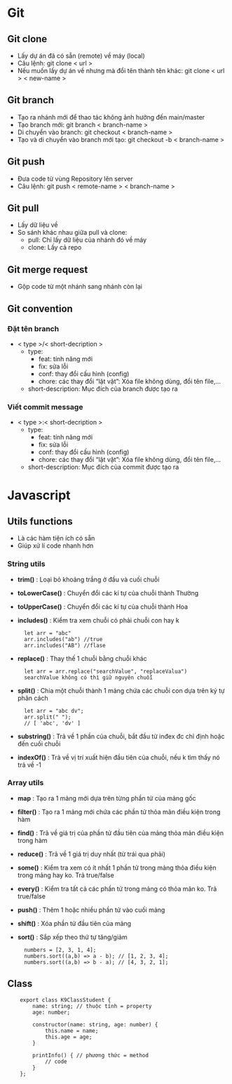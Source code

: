 # Git

## Git clone

- Lấy dự án đã có sẵn (remote) về máy (local)
- Câu lệnh: git clone < url >
- Nếu muốn lấy dự án về nhưng mà đổi tên thành tên khác: git clone < url > < new-name >

## Git branch
- Tạo ra nhánh mới để thao tác không ảnh hưởng đến main/master
- Tạo branch mới: git branch < branch-name >
- Di chuyển vào branch: git checkout < branch-name >
- Tạo và di chuyển vào branch mới tạo: git checkout -b < branch-name >

## Git push
- Đưa code từ vùng Repository lên server
- Câu lệnh: git push < remote-name > < branch-name >

## Git pull
- Lấy dữ liệu về
- So sánh khác nhau giữa pull và clone:
    - pull: Chỉ lấy dữ liệu của nhánh đó về máy
    - clone: Lấy cả repo 

## Git merge request
- Gộp code từ một nhánh sang nhánh còn lại

## Git convention

### Đặt tên branch
- < type >/< short-decription >
    - type:
        - feat: tính năng mới
        - fix: sửa lỗi
        - conf: thay đổi cấu hình (config)
        - chore: các thay đổi “lặt vặt”: Xóa file không dùng, đổi tên file,...
    - short-description: Mục đích của branch được tạo ra
### Viết commit message
- < type >:< short-decription >
    - type:
        - feat: tính năng mới
        - fix: sửa lỗi
        - conf: thay đổi cấu hình (config)
        - chore: các thay đổi “lặt vặt”: Xóa file không dùng, đổi tên file,...
    - short-description: Mục đích của commit được tạo ra

# Javascript

## Utils functions

- Là các hàm tiện ích có sẵn
- Giúp xử lí code nhanh hơn

### String utils 

- **trim()** : Loại bỏ khoảng trắng ở đầu và cuối chuỗi

- **toLowerCase()** : Chuyển đổi các kí tự của chuỗi thành Thường

- **toUpperCase()** : Chuyển đổi các kí tự của chuỗi thành Hoa

- **includes()** : Kiểm tra xem chuỗi có phải chuỗi con hay k

        let arr = "abc" 
        arr.includes("ab") //true
        arr.includes("AB") //flase

- **replace()** : Thay thế 1 chuỗi bằng chuỗi khác

        let arr = arr.replace("searchValue", "replaceValua")
        searchValue không có thì giữ nguyên chuỗi

- **split()** : Chia một chuỗi thành 1 mảng chứa các chuỗi con dựa trên ký tự phân cách

        let arr = "abc dv";
        arr.split(" ");
        // [ 'abc', 'dv' ]

- **substring()** : Trả về 1 phần của chuỗi, bắt đầu từ inđex đc chỉ định hoặc đến cuối chuỗi

- **indexOf()** : Trả về vị trí xuất hiện đầu tiên của chuỗi, nếu k tìm thấy nó trả về -1

### Array utils
- **map** : Tạo ra 1 mảng mới dựa trên từng phần tử của mảng gốc

- **filter()** : Tạo ra 1 mảng mới chứa các phần tử thỏa mãn điều kiện trong hàm

- **find()** : Trả về giá trị của phần tử đầu tiên của mảng thỏa mản điều kiện trong hàm

- **reduce()** : Trả về 1 giá trị duy nhất (từ trái qua phải)

- **some()** : Kiểm tra xem có ít nhất 1 phần tử trong mảng thỏa điều kiện trong mảng hay ko. Trả true/false

- **every()** : Kiểm tra tất cả các phần tử trong mảng có thỏa mãn ko. Trả true/false

- **push()** : Thêm 1 hoặc nhiều phần tử vào cuối mảng

- **shift()** : Xóa phần tử đầu tiên của mảng

- **sort()** : Sắp xếp theo thứ tự tăng/giảm

        numbers = [2, 3, 1, 4];
        numbers.sort((a,b) => a - b); // [1, 2, 3, 4];
        numbers.sort((a,b) => b - a); // [4, 3, 2, 1];

## Class

        export class K9ClassStudent {
            name: string; // thuộc tính = property
            age: number; 

            constructor(name: string, age: number) {
                this.name = name;
                this.age = age;
            }

            printInfo() { // phương thức = method
                // code
            }
        };